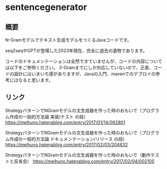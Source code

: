 # sentencegenerator

## 概要
N-Gramモデルでテキスト生成モデルをつくるJavaコードです。

seq2seqやGPTが登場した2023年現在、完全に過去の遺物であります。

コードのドキュメンテーションは全然できていませんが、コードの内容については以下をご参照ください。
3-Gramまでにしか対応していないので、正直、コードの設計にはいまいち感がありますが、Javaの入門、mavenでのデプロイの参考にはなると思います。

## リンク

StrategyパターンでNGramモデルの文生成器を作った時のおもいで（プログラム作成の一般的方法論 実装/テスト の段）
https://meihuno.hatenablog.com/entry/2017/01/14/092801

StrategyパターンでNGramモデルの文生成器を作った時のおもいで（プログラム作成の一般的方法論 ドキュメンテーション/リリース の段）
https://meihuno.hatenablog.com/entry/2017/02/03/204632

StrategyパターンでNGramモデルの文生成器を作った時のおもいで（動作テストと反省会）
https://meihuno.hatenablog.com/entry/2017/02/04/002105
